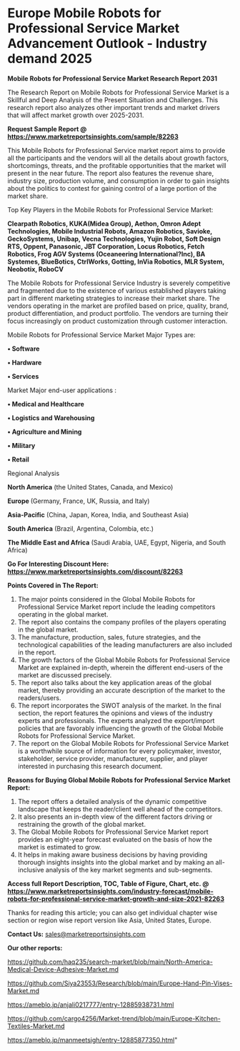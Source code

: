 # Europe Mobile Robots for Professional Service Market Advancement Outlook - Industry demand 2025

<strong>Mobile Robots for Professional Service Market Research Report 2031</strong>

The Research Report on Mobile Robots for Professional Service Market is a Skillful and Deep Analysis of the Present Situation and Challenges. This research report also analyzes other important trends and market drivers that will affect market growth over 2025-2031.

<strong>Request Sample Report @ <a href=https://www.marketreportsinsights.com/sample/82263>https://www.marketreportsinsights.com/sample/82263</a></strong>

This Mobile Robots for Professional Service market report aims to provide all the participants and the vendors will all the details about growth factors, shortcomings, threats, and the profitable opportunities that the market will present in the near future. The report also features the revenue share, industry size, production volume, and consumption in order to gain insights about the politics to contest for gaining control of a large portion of the market share.

Top Key Players in the Mobile Robots for Professional Service Market:

<strong>Clearpath Robotics, KUKA(Midea Group), Aethon, Omron Adept Technologies, Mobile Industrial Robots, Amazon Robotics, Savioke, GeckoSystems, Unibap, Vecna Technologies, Yujin Robot, Soft Design RTS, Oppent, Panasonic, JBT Corporation, Locus Robotics, Fetch Robotics, Frog AGV Systems (Oceaneering International?Inc), BA Systemes, BlueBotics, CtrlWorks, Gotting, InVia Robotics, MLR System, Neobotix, RoboCV</strong>

The Mobile Robots for Professional Service Industry is severely competitive and fragmented due to the existence of various established players taking part in different marketing strategies to increase their market share. The vendors operating in the market are profiled based on price, quality, brand, product differentiation, and product portfolio. The vendors are turning their focus increasingly on product customization through customer interaction.

Mobile Robots for Professional Service Market Major Types are:

<strong>• Software

• Hardware

• Services</strong>

Market Major end-user applications :

<strong>• Medical and Healthcare

• Logistics and Warehousing

• Agriculture and Mining

• Military

• Retail</strong>

Regional Analysis

</u><strong><b>North America</b></strong> (the United States, Canada, and Mexico)

<strong><b>Europe </b></strong>(Germany, France, UK, Russia, and Italy)

<strong><b>Asia-Pacific</b></strong> (China, Japan, Korea, India, and Southeast Asia)

<strong><b>South America</b></strong> (Brazil, Argentina, Colombia, etc.)

<strong><b>The Middle East and Africa</b></strong> (Saudi Arabia, UAE, Egypt, Nigeria, and South Africa)

<strong>Go For Interesting Discount Here: <a href=https://www.marketreportsinsights.com/discount/82263>https://www.marketreportsinsights.com/discount/82263</a></strong>

<strong>Points Covered in The Report:</strong>
<ol>
  <li>The major points considered in the Global Mobile Robots for Professional Service Market report include the leading competitors operating in the global market.</li>
  <li>The report also contains the company profiles of the players operating in the global market.</li>
  <li>The manufacture, production, sales, future strategies, and the technological capabilities of the leading manufacturers are also included in the report.</li>
  <li>The growth factors of the Global Mobile Robots for Professional Service Market are explained in-depth, wherein the different end-users of the market are discussed precisely.</li>
  <li>The report also talks about the key application areas of the global market, thereby providing an accurate description of the market to the readers/users.</li>
  <li>The report incorporates the SWOT analysis of the market. In the final section, the report features the opinions and views of the industry experts and professionals. The experts analyzed the export/import policies that are favorably influencing the growth of the Global Mobile Robots for Professional Service Market.</li>
  <li>The report on the Global Mobile Robots for Professional Service Market is a worthwhile source of information for every policymaker, investor, stakeholder, service provider, manufacturer, supplier, and player interested in purchasing this research document.</li>
</ol>
<strong>Reasons for Buying Global Mobile Robots for Professional Service Market Report:</strong>

<ol>
  <li>The report offers a detailed analysis of the dynamic competitive landscape that keeps the reader/client well ahead of the competitors.</li>
  <li>It also presents an in-depth view of the different factors driving or restraining the growth of the global market.</li>
  <li>The Global Mobile Robots for Professional Service Market report provides an eight-year forecast evaluated on the basis of how the market is estimated to grow.</li>
  <li>It helps in making aware business decisions by having providing thorough insights insights into the global market and by making an all-inclusive analysis of the key market segments and sub-segments.</li>
</ol>
<strong>Access full Report Description, TOC, Table of Figure, Chart, etc. @ <a href=https://www.marketreportsinsights.com/industry-forecast/mobile-robots-for-professional-service-market-growth-and-size-2021-82263>https://www.marketreportsinsights.com/industry-forecast/mobile-robots-for-professional-service-market-growth-and-size-2021-82263</a></strong>


Thanks for reading this article; you can also get individual chapter wise section or region wise report version like Asia, United States, Europe.

<strong>Contact Us:</strong>
sales@marketreportsinsights.com

<strong>Our other reports:</strong>

<a href=https://github.com/haq235/search-market/blob/main/North-America-Medical-Device-Adhesive-Market.md>https://github.com/haq235/search-market/blob/main/North-America-Medical-Device-Adhesive-Market.md</a>

<a href=https://github.com/Siya23553/Research/blob/main/Europe-Hand-Pin-Vises-Market.md>https://github.com/Siya23553/Research/blob/main/Europe-Hand-Pin-Vises-Market.md</a>

<a href=https://ameblo.jp/anjali0217777/entry-12885938731.html>https://ameblo.jp/anjali0217777/entry-12885938731.html</a>

<a href=https://github.com/cargo4256/Market-trend/blob/main/Europe-Kitchen-Textiles-Market.md>https://github.com/cargo4256/Market-trend/blob/main/Europe-Kitchen-Textiles-Market.md</a>

<a href=https://ameblo.jp/manmeetsigh/entry-12885877350.html>https://ameblo.jp/manmeetsigh/entry-12885877350.html</a>"
